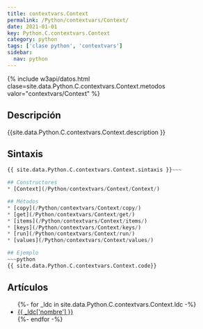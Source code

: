 ```yaml
---
title: contextvars.Context
permalink: /Python/contextvars/Context/
date: 2021-01-01
key: Python.C.contextvars.Context
category: python
tags: ['clase python', 'contextvars']
sidebar: 
  nav: python
---
```


{% include w3api/datos.html clase=site.data.Python.C.contextvars.Context.metodos valor="contextvars/Context" %}

## Descripción
{{site.data.Python.C.contextvars.Context.description }}

## Sintaxis
~~~python
{{ site.data.Python.C.contextvars.Context.sintaxis }}~~~

## Constructores
* [Context](/Python/contextvars/Context/Context/)

## Métodos
* [copy](/Python/contextvars/Context/copy/)
* [get](/Python/contextvars/Context/get/)
* [items](/Python/contextvars/Context/items/)
* [keys](/Python/contextvars/Context/keys/)
* [run](/Python/contextvars/Context/run/)
* [values](/Python/contextvars/Context/values/)

## Ejemplo
~~~python
{{ site.data.Python.C.contextvars.Context.code}}
~~~

## Artículos
<ul>
{%- for _ldc in site.data.Python.C.contextvars.Context.ldc -%}
   <li>
       <a href="{{_ldc['url'] }}">{{ _ldc['nombre'] }}</a>
   </li>
{%- endfor -%}
</ul>
